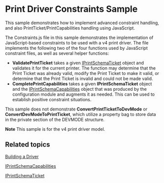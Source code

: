 <!---
    name: Print Driver Constraints Sample
    platform: Utility
    language: js
    category: Print
    description: Demonstrates how to implement advanced constraint handling and PrintTicket/PrintCapabilities handling using JavaScript.
    samplefwlink: https://go.microsoft.com/fwlink/p/?LinkId=617946
--->


Print Driver Constraints Sample
===============================

This sample demonstrates how to implement advanced constraint handling, and also PrintTicket/PrintCapabilities handling using JavaScript.

The Constraints.js file in this sample demonstrates the implementation of JavaScript-based constraints to be used with a v4 print driver. The file implements the following two of the four functions used by JavaScript constraint files, as well as several helper functions:

-   **ValidatePrintTicket** takes a given [IPrintSchemaTicket](https://msdn.microsoft.com/en-us/library/hh451398(v=vs.85).aspx) object and validates it for the current printer. The function may determine that the Print Ticket was already valid, modify the Print Ticket to make it valid, or determine that the Print Ticket is invalid and could not be made valid.
-   **CompletePrintCapabilities** takes a given **IPrintSchemaTicket** object and the [IPrintSchemaCapabilities](https://msdn.microsoft.com/en-us/library/hh451256(v=vs.85).aspx) object that was produced by the configuration module and augments it as needed. This can be used to establish positive constraint situations.

This sample does not demonstrate **ConvertPrintTicketToDevMode** or **ConvertDevModeToPrintTicket**, which utilize a property bag to store data in the private section of the DEVMODE structure.

**Note** This sample is for the v4 print driver model.

Related topics
--------------

[Building a Driver](https://msdn.microsoft.com/en-us/library/windows/hardware/ff554644)

[IPrintSchemaCapabilities](https://msdn.microsoft.com/en-us/library/hh451256(v=vs.85).aspx)

[IPrintSchemaTicket](https://msdn.microsoft.com/en-us/library/hh451398(v=vs.85).aspx)

